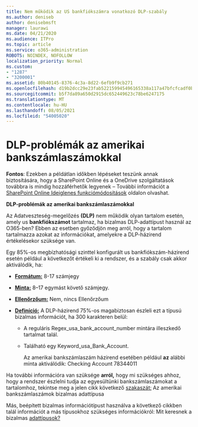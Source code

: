 ```yaml
---
title: Nem működik az US bankfiókszámra vonatkozó DLP-szabály
ms.author: deniseb
author: denisebmsft
manager: laurawi
ms.date: 04/21/2020
ms.audience: ITPro
ms.topic: article
ms.service: o365-administration
ROBOTS: NOINDEX, NOFOLLOW
localization_priority: Normal
ms.custom:
- "1287"
- "3200001"
ms.assetid: 80b40145-8376-4c3a-8d22-6efb9f9cb271
ms.openlocfilehash: d19b2dcc29e23fab522159945496165338a117a47bfcfcadf0b93e4e5f14464f
ms.sourcegitcommit: b5f7da89a650d2915dc652449623c78be6247175
ms.translationtype: MT
ms.contentlocale: hu-HU
ms.lasthandoff: 08/05/2021
ms.locfileid: "54005020"
---
```

# <a name="dlp-issues-with-us-bank-account-numbers"></a>DLP-problémák az amerikai bankszámlaszámokkal

**Fontos**: Ezekben a példátlan időkben lépéseket teszünk annak biztosítására, hogy a SharePoint Online és a OneDrive szolgáltatások továbbra is mindig hozzáférhetők legyenek – További információt a [SharePoint Online Ideiglenes funkciómódosítások](https://aka.ms/ODSPAdjustments) oldalon olvashat.

**DLP-problémák az amerikai bankszámlaszámokkal**

Az Adatveszteség-megelőzés **(DLP)** nem működik olyan tartalom esetén, amely us **bankfiókszámot** tartalmaz, ha bizalmas DLP-adattípust használ az O365-ben? Ebben az esetben győződjön meg arról, hogy a tartalom tartalmazza azokat az információkat, amelyekre a DLP-házirend értékelésekor szüksége van.
  
Egy 85%-os megbízhatósági szinttel konfigurált us bankfiókszám-házirend esetén például a következőt értékeli ki a rendszer, és a szabály csak akkor aktiválódik, ha: 
  
- **[Formátum:](https://docs.microsoft.com/microsoft-365/compliance/sensitive-information-type-entity-definitions#format-77)** 8-17 számjegy

- **[Minta:](https://docs.microsoft.com/microsoft-365/compliance/sensitive-information-type-entity-definitions#pattern-77)** 8–17 egymást követő számjegy.

- **[Ellenőrzőum:](https://docs.microsoft.com/microsoft-365/compliance/sensitive-information-type-entity-definitions#checksum-76)** Nem, nincs Ellenőrzőum

- **[Definíció:](https://docs.microsoft.com/microsoft-365/compliance/sensitive-information-type-entity-definitions)** A DLP-házirend 75%-os magabiztosan észleli ezt a típusú bizalmas információt, ha 300 karakteren belül:

  - A reguláris Regex_usa_bank_account_number mintára illeszkedő tartalmat talál.

  - Található egy Keyword_usa_Bank_Account.

    Az amerikai bankszámlaszám házirend esetében például **az** alábbi minta aktiválódik: Checking Account 78344011

Ha további információra van szüksége **arról,** hogy mi szükséges ahhoz, hogy a rendszer észlelni tudja az egyesültünki bankszámlaszámokat a tartalomhoz, tekintse meg a jelen cikk következő [szakaszát:](https://docs.microsoft.com/microsoft-365/compliance/sensitive-information-type-entity-definitions#us-bank-account-number) Az amerikai bankszámlaszámok bizalmas adattípusa
  
Más, beépített bizalmas információtípust használva a következő cikkben talál információt a más típusokhoz szükséges információkról: Mit keresnek a bizalmas [adattípusok?](https://docs.microsoft.com/microsoft-365/compliance/sensitive-information-type-entity-definitions)
  